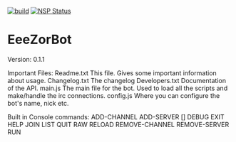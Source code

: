 [![build](https://travis-ci.org/Eeems/EeeZorBot.svg?branch=master)](https://travis-ci.org/Eeems/EeeZorBot.svg?branch=master)
[![NSP Status](https://nodesecurity.io/orgs/omnimaga/projects/3480df78-e007-48df-8efa-6de9da4f651e/badge)](https://nodesecurity.io/orgs/omnimaga/projects/3480df78-e007-48df-8efa-6de9da4f651e)

EeeZorBot
=========
Version:
  0.1.1

Important Files:
	Readme.txt		This file. Gives some important information about usage.
	Changelog.txt	The changelog
	Developers.txt	Documentation of the API.
	main.js			The main file for the bot. Used to load all the scripts and make/handle the irc connections.
	config.js		Where you can configure the bot's name, nick etc.

Built in Console commands:
	ADD-CHANNEL <server id> <channel name>
	ADD-SERVER <hostname> <port> [<nickserv password>]
	DEBUG
	EXIT
	HELP
	JOIN <server id> <channel name>
	LIST
	QUIT <server id>
	RAW <server id> <data to send>
	RELOAD
	REMOVE-CHANNEL <server id> <channel name>
	REMOVE-SERVER <server id>
	RUN <javascript string>
